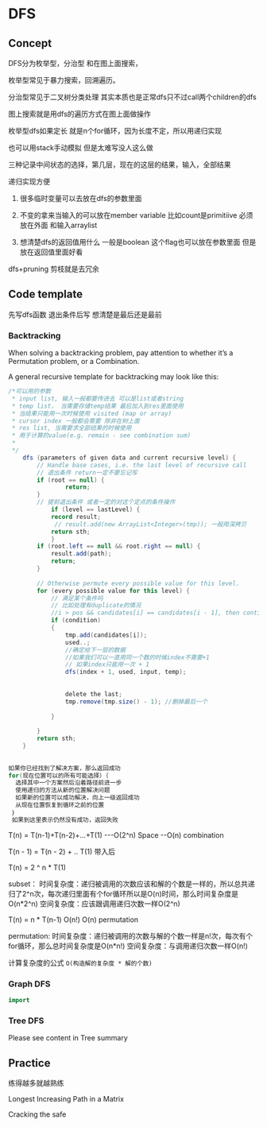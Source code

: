 # DFS

## Concept

DFS分为枚举型，分治型 和在图上面搜索，

枚举型常见于暴力搜索，回溯遍历。

分治型常见于二叉树分类处理 其实本质也是正常dfs只不过call两个children的dfs

图上搜索就是用dfs的遍历方式在图上面做操作



枚举型dfs如果定长 就是n个for循环，因为长度不定，所以用递归实现

也可以用stack手动模拟 但是太难写没人这么做

三种记录中间状态的选择，第几层，现在的这层的结果，输入，全部结果

递归实现方便

1. 很多临时变量可以去放在dfs的参数里面

2. 不变的拿来当输入的可以放在member variable 比如count是primitiive 必须放在外面 和输入arraylist

3. 想清楚dfs的返回值用什么 一般是boolean 这个flag也可以放在参数里面 但是放在返回值里面好看

   

dfs+pruning 剪枝就是去冗余

## Code template

先写dfs函数 退出条件后写 想清楚是最后还是最前

### Backtracking

When solving a backtracking problem, pay attention to whether it’s a Permutation problem, or a Combination.

A general recursive template for backtracking may look like this:

```java
/*可以用的参数 
 * input list, 输入一般都要传进去 可以是list或者string
 * temp list， 当需要存储temp结果 最后加入到res里面使用
 * 当结果只能用一次时候使用 visited (map or array)
 * cursor index 一般都会需要 除非在树上面
 * res list, 当需要求全部结果的时候使用
 * 用于计算的value(e.g. remain - see combination sum)
 * 
 */
	dfs (parameters of given data and current recursive level) {
        // Handle base cases, i.e. the last level of recursive call
        // 退出条件 return一定不要忘记写
        if (root == null) {
                return;
        }
        // 提前退出条件 或者一定的对这个定点的条件操作
       		if (level == lastLevel) {
            record result;
             // result.add(new ArrayList<Integer>(tmp)); 一般用深拷贝
            return sth;
        	}
        if (root.left == null && root.right == null) {
            result.add(path);
            return;
        }
        
        // Otherwise permute every possible value for this level.
        for (every possible value for this level) {
            // 满足某个条件吗
            // 比如处理有duplicate的情况 
            //i > pos && candidates[i] == candidates[i - 1], then continue
            if (condition)  
            {
                tmp.add(candidates[i]);
                used..;
                //确定给下一层的数据
                //如果我们可以一直用同一个数的时候index不需要+1
                // 如果index只能用一次 + 1
                dfs(index + 1, used, input, temp); 
                
                
                delete the last;
                tmp.remove(tmp.size() - 1); //删掉最后一个
             
            } 
            
        }
        return sth;
    }
    
    
如果你已经找到了解决方案，那么返回成功
for(现在位置可以的所有可能选择）｛
  选择其中一个方案然后沿着路径前进一步
  使用递归的方法从新的位置解决问题
  如果新的位置可以成功解决，向上一级返回成功
  从现在位置恢复到循环之前的位置
 ｝
 如果到这里表示仍然没有成功，返回失败


```
T(n) = T(n-1)+T(n-2)+…+T(1)      ---O(2^n)     Space --O(n)  combination

T(n - 1) = T(n - 2) + .. T(1) 带入后

T(n) = 2 ^ n * T(1)

subset：
时间复杂度：递归被调用的次数应该和解的个数是一样的，所以总共递归了2^n次，每次递归里面有个for循环所以是O(n)时间，那么时间复杂度是O(n*2^n)
空间复杂度：应该跟调用递归次数一样O(2^n)

T(n) = n * T(n-1)  O(n!)  O(n)  permutation  



permutation:
时间复杂度：递归被调用的次数与解的个数一样是n!次，每次有个for循环，那么总时间复杂度是O(n*n!)
空间复杂度：与调用递归次数一样O(n!)

计算复杂度的公式 `O(构造解的复杂度 * 解的个数)` 

### Graph DFS

```java
import
```



### Tree DFS

Please see content in Tree summary

## Practice

练得越多就越熟练

Longest Increasing Path in a Matrix 

Cracking the safe